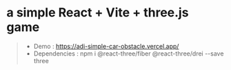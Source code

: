 # a simple React + Vite + three.js game
>- Demo : https://adi-simple-car-obstacle.vercel.app/
>- Dependencies : npm i @react-three/fiber @react-three/drei --save three

